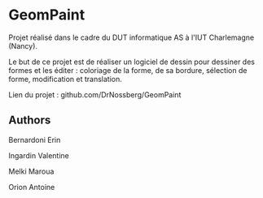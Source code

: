 # GeomPaint
Projet réalisé dans le cadre du DUT informatique AS à l'IUT Charlemagne (Nancy).

Le but de ce projet est de réaliser un logiciel de dessin pour dessiner des formes et les éditer : coloriage de la forme, de sa bordure, sélection de forme, modification et translation.

Lien du projet : github.com/DrNossberg/GeomPaint

## Authors
Bernardoni Erin

Ingardin Valentine

Melki Maroua

Orion Antoine
